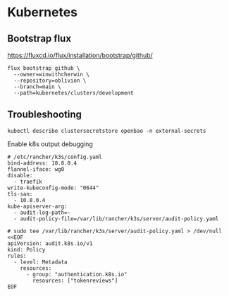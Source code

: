 # Kubernetes


## Bootstrap flux
https://fluxcd.io/flux/installation/bootstrap/github/
```
flux bootstrap github \
  --owner=winwithcherwin \
  --repository=oblivion \
  --branch=main \
  --path=kubernetes/clusters/development
```

## Troubleshooting
```
kubectl describe clustersecretstore openbao -n external-secrets
```

Enable k8s output debugging
```
# /etc/rancher/k3s/config.yaml
bind-address: 10.8.0.4
flannel-iface: wg0
disable:
  - traefik
write-kubeconfig-mode: "0644"
tls-san:
  - 10.8.0.4
kube-apiserver-arg:
  - audit-log-path=-
  - audit-policy-file=/var/lib/rancher/k3s/server/audit-policy.yaml

# sudo tee /var/lib/rancher/k3s/server/audit-policy.yaml > /dev/null <<EOF
apiVersion: audit.k8s.io/v1
kind: Policy
rules:
  - level: Metadata
    resources:
      - group: "authentication.k8s.io"
        resources: ["tokenreviews"]
EOF
```
